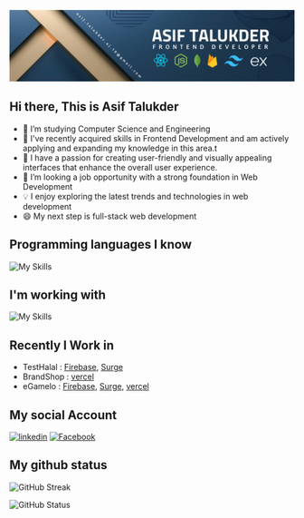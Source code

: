 ![My Banner](https://raw.githubusercontent.com/Talukder-Asif/Talukder-Asif/main/Assets/Banner.png)

## Hi there, This is Asif Talukder

- 🔭 I’m studying Computer Science and Engineering 
- 🌱 I've recently acquired skills in Frontend Development and am actively applying and expanding my knowledge in this area.t
- 🚀 I have a passion for creating user-friendly and visually appealing interfaces that enhance the overall user experience.
- 👯 I’m looking a job opportunity with a strong foundation in Web Development
- 💡 I enjoy exploring the latest trends and technologies in web development
- 😄 My next step is full-stack web development

## Programming languages ​​I know
![My Skills](https://skillicons.dev/icons?i=js,c,cpp)


## I'm working with
![My Skills](https://skillicons.dev/icons?i=js,html,css,express,firebase,nodejs,react,vercel,vite,tailwind,mongodb,)


## Recently I Work in

- TestHalal : [Firebase](https://testhalal-2a0b9.web.app), [Surge](https://rhetorical-harbor.surge.sh)
- BrandShop : [vercel](https://brand-shop-rho.vercel.app)
- eGamelo : [Firebase](https://endgame-6eef0.web.app/), [Surge](https://successful-impulse.surge.sh/), [vercel](https://end-game-theta.vercel.app/)





## My social Account
[<img src='https://upload.wikimedia.org/wikipedia/commons/thumb/c/ca/LinkedIn_logo_initials.png/640px-LinkedIn_logo_initials.png' alt='linkedin' height='40'>](https://www.linkedin.com/in/aj-asif-talukder/) 
[<img src='https://upload.wikimedia.org/wikipedia/commons/thumb/c/cd/Facebook_logo_%28square%29.png/800px-Facebook_logo_%28square%29.png' alt='Facebook' height='40'>](https://www.facebook.com/profile.php?id=61552467179053) 





## My github status

![GitHub Streak](https://github-readme-streak-stats.herokuapp.com?user=Talukder-Asif&theme=transparent)

![GitHub Status](http://github-profile-summary-cards.vercel.app/api/cards/profile-details?username=Talukder-Asif&theme=github)


